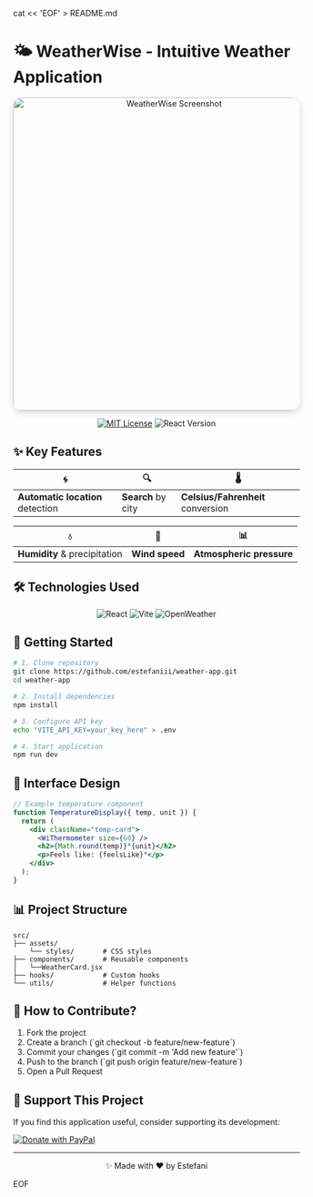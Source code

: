 cat << 'EOF' > README.md
# 🌤️ WeatherWise - Intuitive Weather Application

<div align="center">
  <img src="https://github.com/user-attachments/assets/8a275677-1320-4927-a67e-88f8414ebab2" width="550" style="border-radius: 15px; box-shadow: 0 4px 12px rgba(0,0,0,0.15)" alt="WeatherWise Screenshot">
  
  [![MIT License](https://img.shields.io/badge/License-MIT-green.svg)](LICENSE)
  ![React Version](https://img.shields.io/badge/React-18+-61DAFB.svg?logo=react)
</div>

## ✨ Key Features

| 🌀 | 🔍 | 🌡️ |
|----|----|----|
| **Automatic location** detection | **Search** by city | **Celsius/Fahrenheit** conversion |

| 💧 | 💨 | 📊 |
|----|----|----|
| **Humidity** & precipitation | **Wind speed** | **Atmospheric pressure** |

## 🛠️ Technologies Used

<div align="center">

![React](https://img.shields.io/badge/-React-61DAFB?logo=react&logoColor=white&style=for-the-badge)
![Vite](https://img.shields.io/badge/-Vite-646CFF?logo=vite&logoColor=white&style=for-the-badge)
![OpenWeather](https://img.shields.io/badge/-OpenWeather-EE6C4D?logo=openweathermap&logoColor=white&style=for-the-badge)

</div>

## 🚀 Getting Started

```bash
# 1. Clone repository
git clone https://github.com/estefaniii/weather-app.git
cd weather-app

# 2. Install dependencies
npm install

# 3. Configure API key
echo "VITE_API_KEY=your_key_here" > .env

# 4. Start application
npm run dev
```

## 🎨 Interface Design

```jsx
// Example temperature component
function TemperatureDisplay({ temp, unit }) {
  return (
    <div className="temp-card">
      <WiThermometer size={60} />
      <h2>{Math.round(temp)}°{unit}</h2>
      <p>Feels like: {feelsLike}°</p>
    </div>
  );
}
```

## 📊 Project Structure

```
src/
├── assets/           
    └── styles/       # CSS styles
├── components/       # Reusable components
│   └──WeatherCard.jsx
├── hooks/            # Custom hooks
└── utils/            # Helper functions
```

## 🤝 How to Contribute?

1. Fork the project
2. Create a branch (\`git checkout -b feature/new-feature\`)
3. Commit your changes (\`git commit -m 'Add new feature'\`)
4. Push to the branch (\`git push origin feature/new-feature\`)
5. Open a Pull Request

## 💖 Support This Project

If you find this application useful, consider supporting its development:

[![Donate with PayPal](https://img.shields.io/badge/Donate-PayPal-00457C?style=for-the-badge&logo=paypal)](https://paypal.me/estefanniii?country.x=PA&locale.x=es_XC)

---

<div align="center">
  <p>✨ Made with ❤️ by Estefani</p>
</div>
EOF

